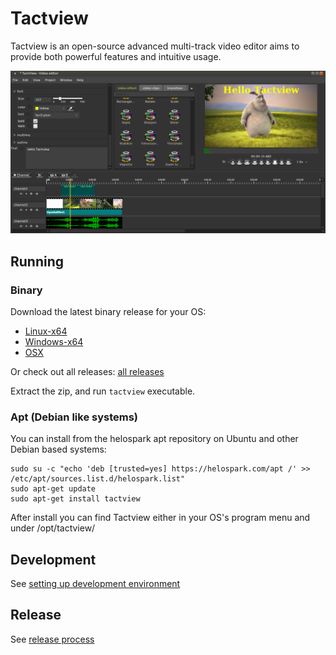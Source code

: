 # Tactview

Tactview is an open-source advanced multi-track video editor aims to provide both powerful features and intuitive usage.

![Screenshot](/images/screenshot-3.png)

## Running

### Binary

Download the latest binary release for your OS:
  
  - [Linux-x64](https://helospark.com/tactview/download/tactview_linux64_snapshot.tar.xz)
  - [Windows-x64](https://helospark.com/tactview/download/tactview_win64_snapshot.zip)
  - [OSX](https://helospark.com/tactview/download/tactview_osx_snapshot.dmg)

Or check out all releases: [all releases](https://helospark.com/tactview/download/)

Extract the zip, and run `tactview` executable.

### Apt (Debian like systems)

You can install from the helospark apt repository on Ubuntu and other Debian based systems:

    sudo su -c "echo 'deb [trusted=yes] https://helospark.com/apt /' >> /etc/apt/sources.list.d/helospark.list"
    sudo apt-get update
    sudo apt-get install tactview

After install you can find Tactview either in your OS's program menu and under /opt/tactview/

## Development

See [setting up development environment](docs/getting-started/development-environment.md)

## Release

See [release process](docs/getting-started/release-process.md)


